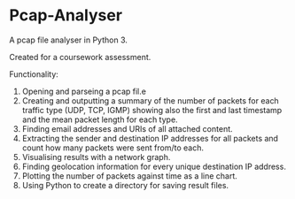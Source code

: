 # Pcap-Analyser
A pcap file analyser in Python 3.

Created for a coursework assessment.


Functionality:

1. Opening and parseing a pcap fil.e
2. Creating and outputting a summary of the number of packets for each traffic type (UDP, TCP, IGMP) showing also the first and last timestamp and the mean packet length for each type.
3. Finding email addresses and URIs of all attached content.
4. Extracting the sender and destination IP addresses for all packets and count how many packets were sent from/to each.
5. Visualising results with a network graph.
6. Finding geolocation information for every unique destination IP address.
7. Plotting the number of packets against time as a line chart.
8. Using Python to create a directory for saving result files.
